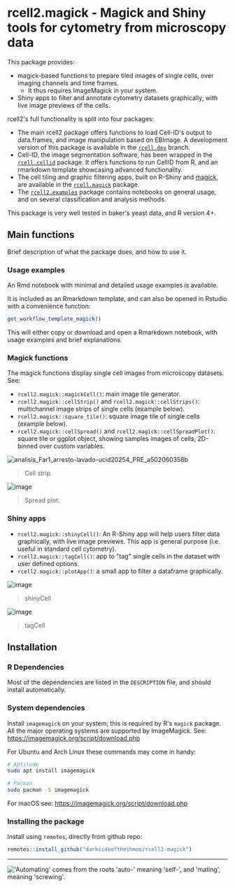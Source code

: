 # rcell2.magick - Magick and Shiny tools for cytometry from microscopy data

This package provides:

* magick-based functions to prepare tiled images of single cells, over imaging channels and time frames.
  * It thus requires ImageMagick in your system.
* Shiny apps to filter and annotate cytometry datasets graphically, with live image previews of the cells.

rcell2's full functionality is split into four packages:

* The main rcell2 package offers functions to load Cell-ID's output to data.frames, and image manipulation based on EBImage. A development version of this package is available in the [`rcell.dev`](https://github.com/darksideoftheshmoo/rcell2/tree/rcell2.dev) branch.
* Cell-ID, the image segmentation software, has been wrapped in the [`rcell.cellid`](https://github.com/darksideoftheshmoo/rcell2/rcell2-cellid) package. It offers functions to run CellID from R, and an rmarkdown template showcasing advanced functionality.
* The cell tiling and graphic filtering apps, built on R-Shiny and [magick](https://github.com/ropensci/magick), are available in the [`rcell.magick`](https://github.com/darksideoftheshmoo/rcell2-magick) package.
* The [`rcell2.examples`](https://github.com/darksideoftheshmoo/rcell2.examples) package contains notebooks on general usage, and on several classification and analysis methods.

This package is very well tested in baker's yeast data, and R version 4+.

## Main functions

Brief description of what the package does, and how to use it.

### Usage examples

An Rmd notebook with minimal and detailed usage examples is available.

It is included as an Rmarkdown template,
and can also be opened in Rstudio with a convenience function:

```r
get_workflow_template_magick()
```

This will either copy or download and open a Rmarkdown notebook,
with usage examples and brief explanations.


### Magick functions

The magick functions display single cell images from microscopy datasets. See:

* `rcell2.magick::magickCell()`: main image tile generator.
* `rcell2.magick::cellStrip()` and `rcell2.magick::cellStrips()`: multichannel image strips of single cells (example below).
* `rcell2.magick::square_tile()`: square image tile of single cells (example below).
* `rcell2.magick::cellSpread()` and `rcell2.magick::cellSpreadPlot()`: square tile or ggplot object, showing samples images of cells, 2D-binned over custom variables.

![analisis_Far1_arresto-lavado-ucid20254_PRE_a502060358b](https://user-images.githubusercontent.com/3259326/184430766-f2321758-2f7b-4d99-a6fe-44c7d72e56e2.png)

> Cell strip.

![image](https://user-images.githubusercontent.com/3259326/184431579-88049690-46fc-4f55-962b-03e95f048314.png)

> Spread plot.

### Shiny apps

* `rcell2.magick::shinyCell()`: An R-Shiny app will help users filter data graphically, with live image previews. This app is general purpose (i.e. useful in standard cell cytometry).
* `rcell2.magick::tagCell()`: app to "tag" single cells in the dataset with user defined options.
* `rcell2.magick::plotApp()`: a small app to filter a dataframe graphically.

![image](https://user-images.githubusercontent.com/3259326/184431764-7cf694ba-a30d-4207-948e-21a1fcc5eb82.png)

> shinyCell

![image](https://user-images.githubusercontent.com/3259326/184432557-6f0e6104-51b0-40d0-a881-1f0463f7a645.png)

> tagCell

## Installation

### R Dependencies

Most of the dependencies are listed in the `DESCRIPTION` file, and should install automatically.

### System dependencies

Install `imagemagick` on your system; this is required by R's `magick` package. All the major operating systems are supported by ImageMagick. See: https://imagemagick.org/script/download.php

For Ubuntu and Arch Linux these commands may come in handy:

```sh
# Aptitude
sudo apt install imagemagick

# Pacman
sudo pacman -S imagemagick
```

For macOS see: https://imagemagick.org/script/download.php

### Installing the package

Install using `remotes`, directly from github repo:

```r
remotes::install_github("darksideoftheshmoo/rcell2-magick")
```

---

!['Automating' comes from the roots 'auto-' meaning 'self-', and 'mating', meaning 'screwing'.](https://imgs.xkcd.com/comics/automation.png)

